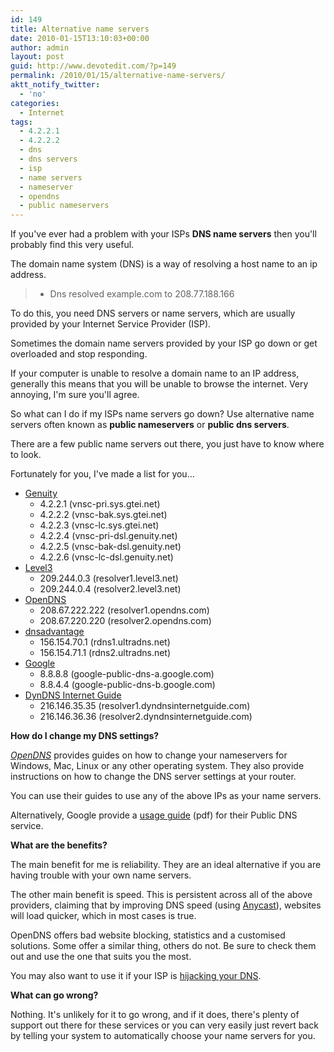 ```yaml
---
id: 149
title: Alternative name servers
date: 2010-01-15T13:10:03+00:00
author: admin
layout: post
guid: http://www.devotedit.com/?p=149
permalink: /2010/01/15/alternative-name-servers/
aktt_notify_twitter:
  - 'no'
categories:
  - Internet
tags:
  - 4.2.2.1
  - 4.2.2.2
  - dns
  - dns servers
  - isp
  - name servers
  - nameserver
  - opendns
  - public nameservers
---
```

If you've ever had a problem with your ISPs **DNS name servers** then you'll probably find this very useful.

The domain name system (DNS) is a way of resolving a host name to an ip address.

> * Dns resolved example.com to 208.77.188.166

To do this, you need DNS servers or name servers, which are usually provided by your Internet Service Provider (ISP).

Sometimes the domain name servers provided by your ISP go down or get overloaded and stop responding.

If your computer is unable to resolve a domain name to an IP address, generally this means that you will be unable to browse the internet. Very annoying, I'm sure you'll agree.

So what can I do if my ISPs name servers go down? Use alternative name servers often known as **public nameservers** or **public dns servers**.

<!--more-->

There are a few public name servers out there, you just have to know where to look.

Fortunately for you, I've made a list for you&#8230;

  * [Genuity](http://www.genuity.com/) 
      * 4.2.2.1 (vnsc-pri.sys.gtei.net)
      * 4.2.2.2 (vnsc-bak.sys.gtei.net)
      * 4.2.2.3 (vnsc-lc.sys.gtei.net)
      * 4.2.2.4 (vnsc-pri-dsl.genuity.net)
      * 4.2.2.5 (vnsc-bak-dsl.genuity.net)
      * 4.2.2.6 (vnsc-lc-dsl.genuity.net)
  * [Level3](http://www.level3.com/) 
      * 209.244.0.3 (resolver1.level3.net)
      * 209.244.0.4 (resolver2.level3.net)
  * [OpenDNS](http://www.opendns.com/) 
      * 208.67.222.222 (resolver1.opendns.com)
      * 208.67.220.220 (resolver2.opendns.com)
  * [dnsadvantage](http://www.dnsadvantage.com/) 
      * 156.154.70.1 (rdns1.ultradns.net)
      * 156.154.71.1 (rdns2.ultradns.net)
  * [Google](http://code.google.com/speed/public-dns/docs/using.html) 
      * 8.8.8.8 (google-public-dns-a.google.com)
      * 8.8.4.4 (google-public-dns-b.google.com)
  * [DynDNS Internet Guide](http://www.dyndns.com/services/dynguide/readme.html) 
      * 216.146.35.35 (resolver1.dyndnsinternetguide.com)
      * 216.146.36.36 (resolver2.dyndnsinternetguide.com)

**How do I change my DNS settings?**

[_OpenDNS_](https://store.opendns.com/setup/) provides guides on how to change your nameservers for Windows, Mac, Linux or any other operating system. They also provide instructions on how to change the DNS server settings at your router.

You can use their guides to use any of the above IPs as your name servers.

Alternatively, Google provide a [usage guide](http://code.google.com/speed/public-dns/images/using.pdf) (pdf) for their Public DNS service.

**What are the benefits?**

The main benefit for me is reliability. They are an ideal alternative if you are having trouble with your own name servers.

The other main benefit is speed. This is persistent across all of the above providers, claiming that by improving DNS speed (using [Anycast](http://en.wikipedia.org/wiki/Anycast)), websites will load quicker, which in most cases is true.

OpenDNS offers bad website blocking, statistics and a customised solutions. Some offer a similar thing, others do not. Be sure to check them out and use the one that suits you the most.

You may also want to use it if your ISP is [hijacking your DNS](http://www.theregister.co.uk/2009/08/17/dzuiba_virgin_media_opendns/).

**What can go wrong?**

Nothing. It's unlikely for it to go wrong, and if it does, there's plenty of support out there for these services or you can very easily just revert back by telling your system to automatically choose your name servers for you.